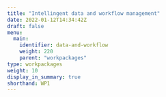 ```yaml
---
title: "Intellingent data and workflow management"
date: 2022-01-12T14:34:42Z
draft: false
menu:
  main:
    identifier: data-and-workflow
    weight: 220
    parent: "workpackages"
type: workpackages
weight: 10
display_in_summary: true
shorthand: WP1
---
```


